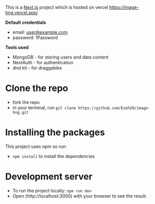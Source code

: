 This is a [Next.js](https://nextjs.org/) project which is hosted on vercel
https://image-hng.vercel.app/

**Default credentials**
- email: user@example.com
- password: 1Password

**Tools used**
- MongoDB - for storing users and data content
- NextAuth - for authentication
- dnd kit - for draggables 

# Clone the repo
- fork the repo
- in your terminal, run ```git clone https://github.com/Ezeh20/image-hng.git```

# Installing the packages
This project uses npm so run:
- ```npm install``` to install the dependencies

# Development server
- To run the project locally:
``` npm run dev ```
- Open (http://localhost:3000) with your browser to see the result.
